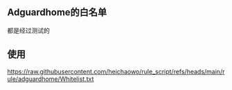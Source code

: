 ## Adguardhome的白名单
都是经过测试的
## 使用
https://raw.githubusercontent.com/heichaowo/rule_script/refs/heads/main/rule/adguardhome/Whitelist.txt
